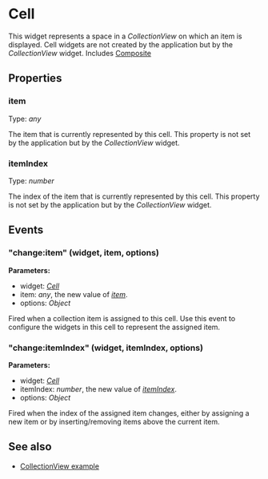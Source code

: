 ---
---
# Cell

This widget represents a space in a *CollectionView* on which an item is displayed. Cell widgets are not created by the application but by the *CollectionView* widget.
Includes [Composite](Composite.md)

## Properties

### item
Type: *any*

The item that is currently represented by this cell. This property is not set by the application but by the *CollectionView* widget.
### itemIndex

Type: *number*

The index of the item that is currently represented by this cell. This property is not set by the application but by the *CollectionView* widget.

## Events

### "change:item" (widget, item, options)

**Parameters:**

- widget: *[Cell](Cell.md)*
- item: *any*, the new value of *[item](#item)*.
- options: *Object*

Fired when a collection item is assigned to this cell. Use this event to configure the widgets in this cell to represent the assigned item.

### "change:itemIndex" (widget, itemIndex, options)

**Parameters:**

- widget: *[Cell](Cell.md)*
- itemIndex: *number*, the new value of *[itemIndex](#indexindex)*.
- options: *Object*

Fired when the index of the assigned item changes, either by assigning a new item or by inserting/removing items above the current item.


## See also

- [CollectionView example](https://github.com/eclipsesource/tabris-js/blob/v1.5.0/snippets/collectionview/collectionview.js)
